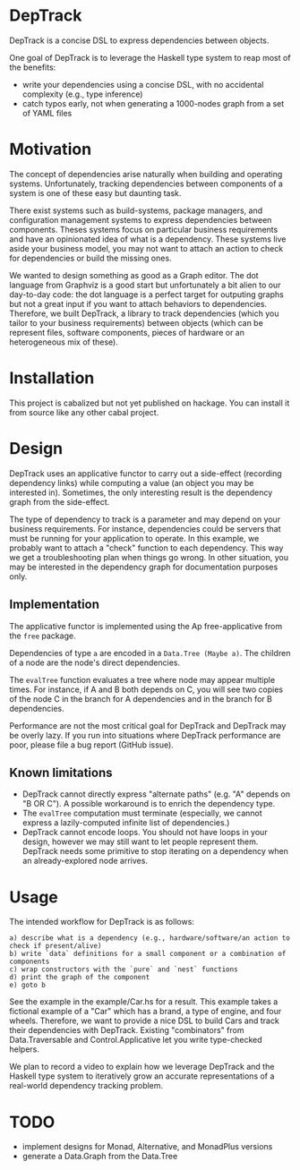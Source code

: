 DepTrack
========

DepTrack is a concise DSL to express dependencies between objects.

One goal of DepTrack is to leverage the Haskell type system to reap most of the
benefits:
* write your dependencies using a concise DSL, with no accidental complexity
  (e.g., type inference)
* catch typos early, not when generating a 1000-nodes graph from a set of YAML
  files

# Motivation

The concept of dependencies arise naturally when building and operating
systems. Unfortunately, tracking dependencies between components of a system is
one of these easy but daunting task.

There exist systems such as build-systems, package managers, and configuration
management systems to express dependencies between components. Theses systems
focus on particular business requirements and have an opinionated idea of what
is a dependency. These systems live aside your business model, you may not want
to attach an action to check for dependencies or build the missing ones.

We wanted to design something as good as a Graph editor. The dot language from
Graphviz is a good start but unfortunately a bit alien to our day-to-day code:
the dot language is a perfect target for outputing graphs but not a great input
if you want to attach behaviors to dependencies. Therefore, we built DepTrack,
a library to track dependencies (which you tailor to your business
requirements) between objects (which can be represent files, software
components, pieces of hardware or an heterogeneous mix of these).

# Installation

This project is cabalized but not yet published on hackage. You can install it
from source like any other cabal project.

# Design

DepTrack uses an applicative functor to carry out a side-effect (recording
dependency links) while computing a value (an object you may be interested in).
Sometimes, the only interesting result is the dependency graph from the
side-effect.

The type of dependency to track is a parameter and may depend on your business
requirements. For instance, dependencies could be servers that must be running
for your application to operate. In this example, we probably want to attach a
"check" function to each dependency. This way we get a troubleshooting plan
when things go wrong. In other situation, you may be interested in the
dependency graph for documentation purposes only.

## Implementation

The applicative functor is implemented using the Ap free-applicative from the
`free` package. 

Dependencies of type `a` are encoded in a `Data.Tree (Maybe a)`. The children
of a node are the node's direct dependencies.

The `evalTree` function evaluates a tree where node may appear multiple times.
For instance, if A and B both depends on C, you will see two copies of the node
C in the branch for A dependencies and in the branch for B dependencies.

Performance are not the most critical goal for DepTrack and DepTrack may be
overly lazy. If you run into situations where DepTrack performance are poor,
please file a bug report (GitHub issue).

## Known limitations

* DepTrack cannot directly express "alternate paths" (e.g. "A" depends on "B OR
  C").  A possible workaround is to enrich the dependency type.
* The `evalTree` computation must terminate (especially, we cannot express a
  lazily-computed infinite list of dependencies.)
* DepTrack cannot encode loops. You should not have loops in your design,
  however we may still want to let people represent them. DepTrack needs some
  primitive to stop iterating on a dependency when an already-explored node
  arrives.

# Usage

The intended workflow for DepTrack is as follows:

```
a) describe what is a dependency (e.g., hardware/software/an action to check if present/alive)
b) write `data` definitions for a small component or a combination of components
c) wrap constructors with the `pure` and `nest` functions
d) print the graph of the component
e) goto b
```

See the example in the example/Car.hs for a result. This example takes a
fictional example of a "Car" which has a brand, a type of engine, and four
wheels. Therefore, we want to provide a nice DSL to build Cars and track their
dependencies with DepTrack. Existing "combinators" from Data.Traversable and
Control.Applicative let you write type-checked helpers.

We plan to record a video to explain how we leverage DepTrack and the Haskell
type system to iteratively grow an accurate representations of a real-world
dependency tracking problem.

# TODO
* implement designs for Monad, Alternative, and MonadPlus versions
* generate a Data.Graph from the Data.Tree
